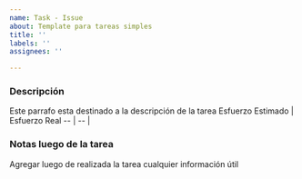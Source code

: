 ```yaml
---
name: Task - Issue
about: Template para tareas simples
title: ''
labels: ''
assignees: ''

---
```


### Descripción
Este parrafo esta destinado a la descripción de la tarea
Esfuerzo Estimado | Esfuerzo Real
-- | --
 | 

### Notas luego de la tarea
Agregar luego de realizada la tarea cualquier información útil
